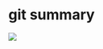 # git summary
![](https://raw.githubusercontent.com/jiangwei618/note/master/assets/image/git-summary.md-2019-08-06-17-17-35.png)